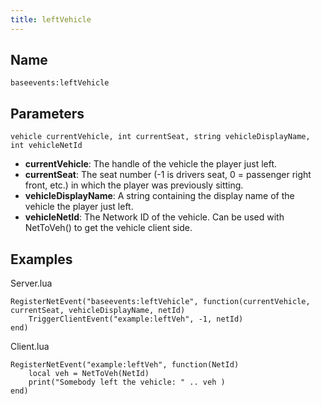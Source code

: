 ```yaml
---
title: leftVehicle
---
```


Name
----------

```
baseevents:leftVehicle
```

Parameters
----------

```
vehicle currentVehicle, int currentSeat, string vehicleDisplayName, int vehicleNetId
```

- **currentVehicle**: The handle of the vehicle the player just left.
- **currentSeat**: The seat number (-1 is drivers seat, 0 = passenger right front, etc.) in which the player was previously sitting.
- **vehicleDisplayName**: A string containing the display name of the vehicle the player just left.
- **vehicleNetId**: The Network ID of the vehicle. Can be used with NetToVeh() to get the vehicle client side.

Examples
--------

Server.lua 
```
RegisterNetEvent("baseevents:leftVehicle", function(currentVehicle, currentSeat, vehicleDisplayName, netId)
    TriggerClientEvent("example:leftVeh", -1, netId)
end)
```

Client.lua
```
RegisterNetEvent("example:leftVeh", function(NetId)
    local veh = NetToVeh(NetId)
    print("Somebody left the vehicle: " .. veh )
end)
```
